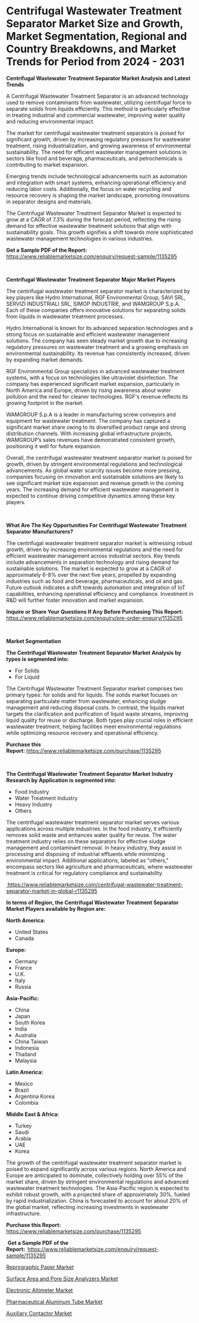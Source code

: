 <p><h1>Centrifugal Wastewater Treatment Separator Market Size and Growth, Market Segmentation, Regional and Country Breakdowns, and Market Trends for Period from 2024 -  2031</h1></p><p><strong>Centrifugal Wastewater Treatment Separator Market Analysis and Latest Trends</strong></p>
<p><p>A Centrifugal Wastewater Treatment Separator is an advanced technology used to remove contaminants from wastewater, utilizing centrifugal force to separate solids from liquids efficiently. This method is particularly effective in treating industrial and commercial wastewater, improving water quality and reducing environmental impact. </p><p>The market for centrifugal wastewater treatment separators is poised for significant growth, driven by increasing regulatory pressure for wastewater treatment, rising industrialization, and growing awareness of environmental sustainability. The need for efficient wastewater management solutions in sectors like food and beverage, pharmaceuticals, and petrochemicals is contributing to market expansion. </p><p>Emerging trends include technological advancements such as automation and integration with smart systems, enhancing operational efficiency and reducing labor costs. Additionally, the focus on water recycling and resource recovery is shaping the market landscape, promoting innovations in separator designs and materials. </p><p>The Centrifugal Wastewater Treatment Separator Market is expected to grow at a CAGR of 7.3% during the forecast period, reflecting the rising demand for effective wastewater treatment solutions that align with sustainability goals. This growth signifies a shift towards more sophisticated wastewater management technologies in various industries.</p></p>
<p><strong>Get a Sample PDF of the Report:&nbsp;</strong> <a href="https://www.reliablemarketsize.com/enquiry/request-sample/1135295?utm_campaign=1326&utm_medium=2&utm_source=Github&utm_content=ia&utm_term=09102024&utm_id=centrifugal-wastewater-treatment-separator">https://www.reliablemarketsize.com/enquiry/request-sample/1135295</a></p>
<p>&nbsp;</p>
<p><strong>Centrifugal Wastewater Treatment Separator Major Market Players</strong></p>
<p><p>The centrifugal wastewater treatment separator market is characterized by key players like Hydro International, RGF Environmental Group, SAVI SRL, SERVIZI INDUSTRIALI SRL, SIMOP INDUSTRIE, and WAMGROUP S.p.A. Each of these companies offers innovative solutions for separating solids from liquids in wastewater treatment processes.</p><p>Hydro International is known for its advanced separation technologies and a strong focus on sustainable and efficient wastewater management solutions. The company has seen steady market growth due to increasing regulatory pressures on wastewater treatment and a growing emphasis on environmental sustainability. Its revenue has consistently increased, driven by expanding market demands.</p><p>RGF Environmental Group specializes in advanced wastewater treatment systems, with a focus on technologies like ultraviolet disinfection. The company has experienced significant market expansion, particularly in North America and Europe, driven by rising awareness about water pollution and the need for cleaner technologies. RGF's revenue reflects its growing footprint in the market.</p><p>WAMGROUP S.p.A is a leader in manufacturing screw conveyors and equipment for wastewater treatment. The company has captured a significant market share owing to its diversified product range and strong distribution channels. With increasing global infrastructure projects, WAMGROUP’s sales revenues have demonstrated consistent growth, positioning it well for future expansion.</p><p>Overall, the centrifugal wastewater treatment separator market is poised for growth, driven by stringent environmental regulations and technological advancements. As global water scarcity issues become more pressing, companies focusing on innovation and sustainable solutions are likely to see significant market size expansion and revenue growth in the coming years. The increasing demand for efficient wastewater management is expected to continue driving competitive dynamics among these key players.</p></p>
<p>&nbsp;</p>
<p><strong>What Are The Key Opportunities For Centrifugal Wastewater Treatment Separator Manufacturers?</strong></p>
<p><p>The centrifugal wastewater treatment separator market is witnessing robust growth, driven by increasing environmental regulations and the need for efficient wastewater management across industrial sectors. Key trends include advancements in separation technology and rising demand for sustainable solutions. The market is expected to grow at a CAGR of approximately 6-8% over the next five years, propelled by expanding industries such as food and beverage, pharmaceuticals, and oil and gas. Future outlook indicates a shift towards automation and integration of IoT capabilities, enhancing operational efficiency and compliance. Investment in R&D will further foster innovation and market expansion.</p></p>
<p><strong>Inquire or Share Your Questions If Any Before Purchasing This Report:</strong> <a href="https://www.reliablemarketsize.com/enquiry/pre-order-enquiry/1135295?utm_campaign=1326&utm_medium=2&utm_source=Github&utm_content=ia&utm_term=09102024&utm_id=centrifugal-wastewater-treatment-separator">https://www.reliablemarketsize.com/enquiry/pre-order-enquiry/1135295</a></p>
<p>&nbsp;</p>
<p><strong>Market Segmentation</strong></p>
<p><strong>The Centrifugal Wastewater Treatment Separator Market Analysis by types is segmented into:</strong></p>
<p><ul><li>For Solids</li><li>For Liquid</li></ul></p>
<p><p>The Centrifugal Wastewater Treatment Separator market comprises two primary types: for solids and for liquids. The solids market focuses on separating particulate matter from wastewater, enhancing sludge management and reducing disposal costs. In contrast, the liquids market targets the clarification and purification of liquid waste streams, improving liquid quality for reuse or discharge. Both types play crucial roles in efficient wastewater treatment, helping facilities meet environmental regulations while optimizing resource recovery and operational efficiency.</p></p>
<p><strong>Purchase this Report:&nbsp;</strong><a href="https://www.reliablemarketsize.com/purchase/1135295?utm_campaign=1326&utm_medium=2&utm_source=Github&utm_content=ia&utm_term=09102024&utm_id=centrifugal-wastewater-treatment-separator">https://www.reliablemarketsize.com/purchase/1135295</a></p>
<p>&nbsp;</p>
<p><strong>The Centrifugal Wastewater Treatment Separator Market Industry Research by Application is segmented into:</strong></p>
<p><ul><li>Food Industry</li><li>Water Treatment Industry</li><li>Heavy Industry</li><li>Others</li></ul></p>
<p><p>The centrifugal wastewater treatment separator market serves various applications across multiple industries. In the food industry, it efficiently removes solid waste and enhances water quality for reuse. The water treatment industry relies on these separators for effective sludge management and contaminant removal. In heavy industry, they assist in processing and disposing of industrial effluents while minimizing environmental impact. Additional applications, labeled as "others," encompass sectors like agriculture and pharmaceuticals, where wastewater treatment is critical for regulatory compliance and sustainability.</p></p>
<p><a href="https://www.reliablemarketsize.com/centrifugal-wastewater-treatment-separator-market-in-global-r1135295?utm_campaign=1326&utm_medium=2&utm_source=Github&utm_content=ia&utm_term=09102024&utm_id=centrifugal-wastewater-treatment-separator">&nbsp;https://www.reliablemarketsize.com/centrifugal-wastewater-treatment-separator-market-in-global-r1135295</a></p>
<p><strong>In terms of Region, the Centrifugal Wastewater Treatment Separator Market Players available by Region are:</strong></p>
<p>
    <p> <strong> North America: </strong>
        <ul>
            <li>United States</li>
            <li>Canada</li>
        </ul>
        </p> 
    <p> <strong> Europe: </strong>
        <ul>
            <li>Germany</li>
            <li>France</li>
            <li>U.K.</li>
            <li>Italy</li>
            <li>Russia</li>
        </ul>
        </p> 
    <p> <strong> Asia-Pacific: </strong>
        <ul>
            <li>China</li>
            <li>Japan</li>
            <li>South Korea</li>
            <li>India</li>
            <li>Australia</li>
            <li>China Taiwan</li>
            <li>Indonesia</li>
            <li>Thailand</li>
            <li>Malaysia</li>
        </ul>
        </p> 
    <p> <strong> Latin America: </strong>
        <ul>
            <li>Mexico</li>
            <li>Brazil</li>
            <li>Argentina Korea</li>
            <li>Colombia</li>
        </ul>
        </p> 
    <p> <strong> Middle East & Africa: </strong>
        <ul>
            <li>Turkey</li>
            <li>Saudi</li>
            <li>Arabia</li>
            <li>UAE</li>
            <li>Korea</li>
        </ul>
    </p>
    </p>
<p><p>The growth of the centrifugal wastewater treatment separator market is poised to expand significantly across various regions. North America and Europe are anticipated to dominate, collectively holding over 55% of the market share, driven by stringent environmental regulations and advanced wastewater treatment technologies. The Asia-Pacific region is expected to exhibit robust growth, with a projected share of approximately 30%, fueled by rapid industrialization. China is forecasted to account for about 20% of the global market, reflecting increasing investments in wastewater infrastructure.</p></p>
<p><strong>Purchase this Report: </strong><a href="https://www.reliablemarketsize.com/purchase/1135295?utm_campaign=1326&utm_medium=2&utm_source=Github&utm_content=ia&utm_term=09102024&utm_id=centrifugal-wastewater-treatment-separator">https://www.reliablemarketsize.com/purchase/1135295</a></p>
<p>&nbsp;<strong>Get a Sample PDF of the Report:&nbsp;&nbsp;</strong><a href="https://www.reliablemarketsize.com/enquiry/request-sample/1135295?utm_campaign=1326&utm_medium=2&utm_source=Github&utm_content=ia&utm_term=09102024&utm_id=centrifugal-wastewater-treatment-separator">https://www.reliablemarketsize.com/enquiry/request-sample/1135295</a></p>
<p><strong></strong></p>
<p><p><a href="https://www.linkedin.com/pulse/global-reprographic-paper-market-opportunities-challenges2024-rh64f?utm_campaign=1326&utm_medium=2&utm_source=Github&utm_content=ia&utm_term=09102024&utm_id=centrifugal-wastewater-treatment-separator">Reprographic Paper Market</a></p><p><a href="https://github.com/ashepherd82/Market-Research-Report-List-6/blob/main/surface-area-and-pore-size-analyzers-market.md?utm_campaign=1326&utm_medium=2&utm_source=Github&utm_content=ia&utm_term=09102024&utm_id=centrifugal-wastewater-treatment-separator">Surface Area and Pore Size Analyzers Market</a></p><p><a href="https://www.linkedin.com/pulse/electronic-altimeter-market-global-trends-forecast-2024-2031-qj67c?utm_campaign=1326&utm_medium=2&utm_source=Github&utm_content=ia&utm_term=09102024&utm_id=centrifugal-wastewater-treatment-separator">Electronic Altimeter Market</a></p><p><a href="https://www.linkedin.com/pulse/pharmaceutical-aluminum-tube-market-report-product-type-sealed-b0wof?utm_campaign=1326&utm_medium=2&utm_source=Github&utm_content=ia&utm_term=09102024&utm_id=centrifugal-wastewater-treatment-separator">Pharmaceutical Aluminum Tube Market</a></p><p><a href="https://www.linkedin.com/pulse/auxiliary-contactor-market-industry-trends-forecast-period-from-ii22e?utm_campaign=1326&utm_medium=2&utm_source=Github&utm_content=ia&utm_term=09102024&utm_id=centrifugal-wastewater-treatment-separator">Auxiliary Contactor Market</a></p></p>